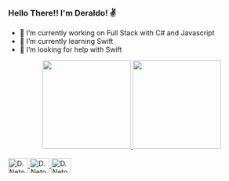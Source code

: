 ### Hello There!! I'm Deraldo! ✌️

- 🔭 I’m currently working on Full Stack with C# and Javascript
- 🌱 I’m currently learning Swift
- 🤔 I’m looking for help with Swift

<div align="center">
  <a href="https://github.com/Deraldo-Neto">
  <img height="180em" src="https://github-readme-stats.vercel.app/api?username=Deraldo-Neto&show_icons=true&theme=dark&include_all_commits=true&count_private=true&icon_color=FFFFFF"/>
  <img height="180em" src="https://github-readme-stats.vercel.app/api/top-langs/?username=Deraldo-Neto&layout=compact&langs_count=7&theme=dark"/>
</div>
<link rel="stylesheet" href="https://cdn.jsdelivr.net/gh/devicons/devicon@v2.14.0/devicon.min.css"> 
<div style="display: inline_block"><br>
  <i class="devicon-objectivec-plain"></i>
  <img align="center" alt="D.Neto-Swift" height="30" width="40" src="https://cdn.jsdelivr.net/gh/devicons/devicon/icons/swift/swift-original.svg">
  <img align="center" alt="D.Neto-OC" height="30" width="40" src="https://cdn.jsdelivr.net/gh/devicons/devicon/icons/objectivec/objectivec-plain.svg">
  <img align="center" alt="D.Neto-Git" height="30" width="40" src="https://cdn.jsdelivr.net/gh/devicons/devicon/icons/git/git-original.svg">
</div>
  
  ##
